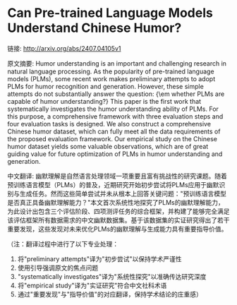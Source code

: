 # Can Pre-trained Language Models Understand Chinese Humor?

链接: http://arxiv.org/abs/2407.04105v1

原文摘要:
Humor understanding is an important and challenging research in natural
language processing. As the popularity of pre-trained language models (PLMs),
some recent work makes preliminary attempts to adopt PLMs for humor recognition
and generation. However, these simple attempts do not substantially answer the
question: {\em whether PLMs are capable of humor understanding?} This paper is
the first work that systematically investigates the humor understanding ability
of PLMs. For this purpose, a comprehensive framework with three evaluation
steps and four evaluation tasks is designed. We also construct a comprehensive
Chinese humor dataset, which can fully meet all the data requirements of the
proposed evaluation framework. Our empirical study on the Chinese humor dataset
yields some valuable observations, which are of great guiding value for future
optimization of PLMs in humor understanding and generation.

中文翻译:
幽默理解是自然语言处理领域一项重要且富有挑战性的研究课题。随着预训练语言模型（PLMs）的普及，近期研究开始初步尝试将PLMs应用于幽默识别与生成任务。然而这些简单尝试并未从根本上回答关键问题："预训练语言模型是否真正具备幽默理解能力？"本文首次系统性地探究了PLMs的幽默理解能力，为此设计出包含三个评估阶段、四项测评任务的综合框架，并构建了能够完全满足该评估框架所有数据需求的中文幽默数据集。基于该数据集的实证研究得出了若干重要发现，这些发现对未来优化PLMs的幽默理解与生成能力具有重要指导价值。

（注：翻译过程中进行了以下专业处理：
1. 将"preliminary attempts"译为"初步尝试"以保持学术严谨性
2. 使用引导强调原文的焦点问题
3. "systematically investigates"译为"系统性探究"以准确传达研究深度
4. 将"empirical study"译为"实证研究"符合中文社科术语
5. 通过"重要发现"与"指导价值"的对应翻译，保持学术结论的庄重感）
